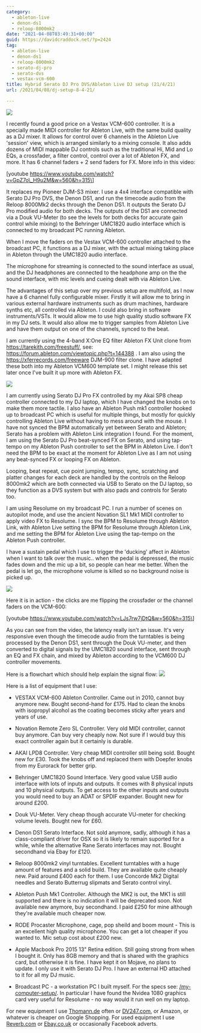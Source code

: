```yaml
---
category:
  - ableton-live
  - denon-ds1
  - reloop-8000mk2
date: "2021-04-08T03:49:31+00:00"
guid: https://davidcraddock.net/?p=2424
tag:
  - ableton-live
  - denon-ds1
  - reloop-8000mk2
  - serato-dj-pro
  - serato-dvs
  - vestax-vcm-600
title: Hybrid Serato DJ Pro DVS/Ableton Live DJ setup (21/4/21)
url: /2021/04/08/dj-setup-8-4-21/

---
```

![](/wp-content/uploads/2021/04/hybridsetup.jpg)

I recently found a good price on a Vestax VCM-600 controller. It is a specially made MIDI controller for Ableton Live, with the same build quality as a DJ mixer. It allows for control over 6 channels in the Ableton Live 'session' view, which is arranged similarly to a mixing console. It also adds dozens of MIDI mappable DJ controls such as the traditional Hi, Mid and Lo EQs, a crossfader, a filter control, control over a lot of Ableton FX, and more. It has 6 channel faders + 2 send faders for FX. More info in this video:

\[youtube https://www.youtube.com/watch?v=GpZ7o\_H9u2M&w=560&h=315\]

It replaces my Pioneer DJM-S3 mixer. I use a 4x4 interface compatible with Serato DJ Pro DVS, the Denon DS1, and run the timecode audio from the Reloop 8000Mk2 decks through the Denon DS1. It outputs the Serato DJ Pro modified audio for both decks. The outputs of the DS1 are connected via a Douk VU-Meter (to see the levels for both decks for accurate gain control while mixing) to the Behringer UMC1820 audio interface which is connected to my broadcast PC running Ableton.

When I move the faders on the Vestax VCM-600 controller attached to the broadcast PC, it functions as a DJ mixer, with the actual mixing taking place in Ableton through the UMC1820 audio interface.

The microphone for streaming is connected to the sound interface as usual, and the DJ headphones are connected to the headphone amp on the the sound interface, with mic levels and cueing dealt with via Ableton Live.

The advantages of this setup over my previous setup are multifold, as I now have a 6 channel fully configurable mixer. Firstly it will allow me to bring in various external hardware instruments such as drum machines, hardware synths etc, all controlled via Ableton. I could also bring in software instruments/VSTs. It would allow me to use high quality studio software FX in my DJ sets. It would also allow me to trigger samples from Ableton Live and have them output on one of the channels, synced to the beat.

I am currently using the 4-band X:One EQ filter Ableton FX Unit clone from https://tarekith.com/freestuff/, see: https://forum.ableton.com/viewtopic.php?t=144388 .
I am also using the https://xferrecords.com/freeware DJM-900 filter clone. I have adapted these both into my Ableton VCM600 template set. I might release this set later once I've built it up more with Ableton FX.

![](/wp-content/uploads/2021/04/ableton-vcm600-set.png)

I am currently using Serato DJ Pro FX controlled by my Akai SP8 cheap controller connected to my DJ laptop, which I have changed the knobs on to make them more tactile. I also have an Ableton Push mk1 controller hooked up to broadcast PC which is useful for multiple things, but mostly for quickly controlling Ableton Live without having to mess around with the mouse. I have not synced the BPM automatically yet between Serato and Ableton; Serato has a problem with Ableton Link integration I found. For the moment, I am using the Serato DJ Pro beat-synced FX on Serato, and using tap-tempo on my Ableton Push controller to set the BPM in Ableton Live. I don't need the BPM to be exact at the moment for Ableton Live as I am not using any beat-synced FX or looping FX on Ableton.

Looping, beat repeat, cue point jumping, tempo, sync, scratching and platter changes for each deck are handled by the controls on the Reloop 8000mk2 which are both connected via USB to Serato on the DJ laptop, so they function as a DVS system but with also pads and controls for Serato too.

I am using Resolume on my broadcast PC. I run a number of scenes on autopilot mode, and use the ancient Novation SL1 Mk1 MIDI controller to apply video FX to Resolume. I sync the BPM to Resolume through Ableton Link, with Ableton Live setting the BPM for Resolume through Ableton Link, and me setting the BPM for Ableton Live using the tap-tempo on the Ableton Push controller.

I have a sustain pedal which I use to trigger the 'ducking' affect in Ableton when I want to talk over the music.. when the pedal is depressed, the music fades down and the mic up a bit, so people can hear me better. When the pedal is let go, the microphone volume is killed so no background noise is picked up.

![](/wp-content/uploads/2021/04/dj-setup-21-4-2021.png)

Here it is in action - the clicks are me flipping the crossfader or the channel faders on the VCM-600:

\[youtube https://www.youtube.com/watch?v=LJs7rw7jDtQ&w=560&h=315\]

As you can see from the video, the latency really isn't an issue. It's very responsive even though the timecode audio from the turntables is being processed by the Denon DS1, sent through the Douk VU-meter, and then converted to digital signals by the UMC1820 sound interface, sent through an EQ and FX chain, and mixed by Ableton according to the VCM600 DJ controller movements.

Here is a flowchart which should help explain the signal flow:
![](/wp-content/uploads/2021/04/dj-setup-flowchart.png)

Here is a list of equipment that I use:

- VESTAX VCM-600 Ableton Controller. Came out in 2010, cannot buy anymore new. Bought second-hand for £175. Had to clean the knobs with isopropyl alcohol as the coating becomes sticky after years and years of use.

- Novation Remote Zero SL Controller. Very old MIDI controller, cannot buy anymore. Can buy very cheaply now. Not sure if I would buy this exact controller again but it certainly is durable.

- AKAI LPD8 Controller. Very cheap MIDI controller still being sold. Bought new for £30. Took the knobs off and replaced them with Doepfer knobs from my Eurorack for better grip.

- Behringer UMC1820 Sound Interface. Very good value USB audio interface with lots of inputs and outputs. It comes with 8 physical inputs and 10 physical outputs. To get access to the other inputs and outputs you would need to buy an ADAT or SPDIF expander. Bought new for around £200.

- Douk VU-Meter. Very cheap though accurate VU-meter for checking volume levels. Bought new for £60.

- Denon DS1 Serato Interface. Not sold anymore, sadly, although it has a class-compliant driver for OSX so it is likely to remain suported for a while, while the alternative Rane Serato interfaces may not. Bought secondhand via Ebay for £120.

- Reloop 8000mk2 vinyl turntables. Excellent turntables with a huge amount of features and a solid build. They are available quite cheaply new. Paid around £400 each for them. I use Concorde Mk2 Digital needles and Serato Butterrug slipmats and Serato control vinyl.

- Ableton Push Mk1 Controller. Although the MK2 is out, the MK1 is still supported and there is no indication it will be deprecated soon. Not available new anymore, buy secondhand. I paid £250 for mine although they're available much cheaper now.

- RODE Procaster Microphone, cage, pop sheild and boom mount - This is an excellent high quality microphone. You can get a lot cheaper if you wanted to. Mic setup cost about £200 new.

- Apple Macbook Pro 2015 13" Retina edition. Still going strong from when I bought it. Only has 8GB memory and that is shared with the graphics card, but otherwise it is fine. I have kept it on Mojave, no plans to update. I only use it with Serato DJ Pro. I have an external HD attached to it for all my DJ music.

- Broadcast PC - a workstation PC I built myself. For the specs see: [/my-computer-setup/](/my-computer-setup/). In particular I have found the Nvidea 1080 graphics card very useful for Resolume - no way would it run well on my laptop.


For new equipment I use [Thomann.de](http://www.thomann.de) often or [DV247.com](http://www.dv247.com), or Amazon, or whatever is cheaper on Google Shopping.
For used equipment I use [Reverb.com](http://www.reverb.com) or [Ebay.co.uk](http://www.ebay.co.uk) or occasionally Facebook adverts.
